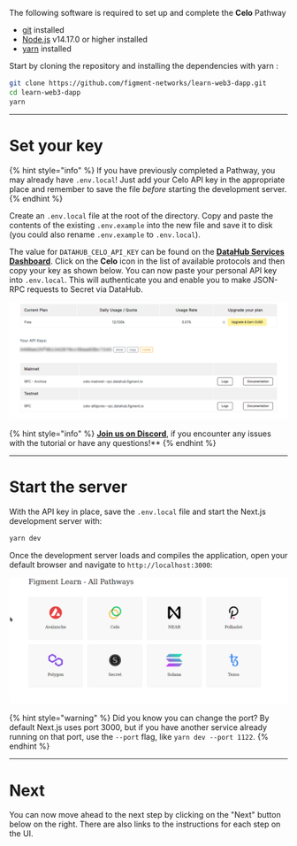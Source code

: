 The following software is required to set up and complete the **Celo** Pathway

* [git](https://git-scm.com/book/en/v2/Getting-Started-Installing-Git) installed
* [Node.js](https://nodejs.org/) v14.17.0 or higher installed
* [yarn](https://yarnpkg.com/getting-started/install) installed

Start by cloning the repository and installing the dependencies with yarn :

```bash
git clone https://github.com/figment-networks/learn-web3-dapp.git
cd learn-web3-dapp
yarn
```

---------------------------

# Set your key

{% hint style="info" %}
If you have previously completed a Pathway, you may already have `.env.local`! Just add your Celo API key in the appropriate place and remember to save the file _before_ starting the development server.
{% endhint %}

Create an `.env.local` file at the root of the directory. Copy and paste the contents of the existing `.env.example` into the new file and save it to disk (you could also rename `.env.example` to `.env.local`).

The value for `DATAHUB_CELO_API_KEY` can be found on the [**DataHub Services Dashboard**](https://datahub.figment.io/services/secret). Click on the **Celo** icon in the list of available protocols and then copy your key as shown below. You can now paste your personal API key into `.env.local`. This will authenticate you and enable you to make JSON-RPC requests to Secret via DataHub.

![](../../../.gitbook/assets/pathways/celo/celo-setup.gif)

{% hint style="info" %}
[**Join us on Discord**](https://discord.gg/fszyM7K), if you encounter any issues with the tutorial or have any questions!**
{% endhint %}

---------------------------

# Start the server

With the API key in place, save the `.env.local` file and start the Next.js development server with:

```bash
yarn dev
```

Once the development server loads and compiles the application, open your default browser and navigate to `http://localhost:3000`:

![](../../../.gitbook/assets/pathway-home.gif)

{% hint style="warning" %}
Did you know you can change the port? By default Next.js uses port 3000, but if you have another service already running on that port, use the `--port` flag, like `yarn dev --port 1122`.
{% endhint %}

---------------------------

# Next

You can now move ahead to the next step by clicking on the "Next" button below on the right. There are also links to the instructions for each step on the UI.
